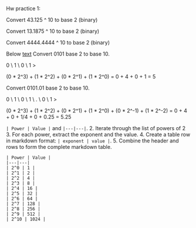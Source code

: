Hw practice 1: 

Convert 43.125 ^ 10 to base 2 (binary)



Convert 13.1875 ^ 10 to base 2 (binary)

Convert 4444.4444 ^ 10 to base 2 (binary)

Below [text](../lecture_1/lecture_1_problem_1.md)
Convert 0101 base 2 to base 10. 

0 \ 1 \ 0 \ 1 >

(0 * 2^3) + (1 * 2^2) + (0 * 2^1) + (1 * 2^0) = 0 + 4 + 0 + 1 = 5


Convert 0101.01 base 2 to base 10.

0 \ 1 \ 0 \ 1 \ . \ 0 \ 1 >

(0 * 2^3) + (1 * 2^2) + (0 * 2^1) + (1 * 2^0) + (0 * 2^-1) + (1 * 2^-2) = 0 + 4 + 0 + 1/4 + 0 + 0.25 = 5.25




`| Power | Value |` and `|---|---|`.
2. Iterate through the list of powers of 2
3. For each power, extract the exponent and the value.
4. Create a table row in markdown format: `| exponent | value |`.
5. Combine the header and rows to form the complete markdown table.
``` 
| Power | Value |
|---|---|
| 2^0 | 1 |
| 2^1 | 2 |
| 2^2 | 4 |
| 2^3 | 8 |
| 2^4 | 16 |
| 2^5 | 32 |
| 2^6 | 64 |
| 2^7 | 128 |
| 2^8 | 256 |
| 2^9 | 512 |
| 2^10 | 1024 |
```
